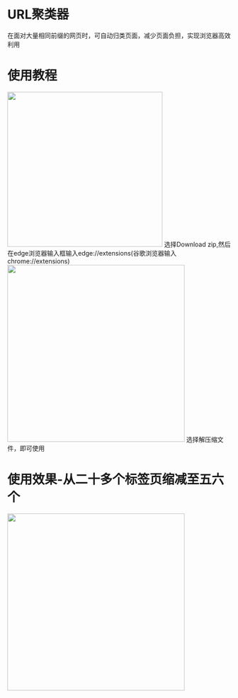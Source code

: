 # URL聚类器
在面对大量相同前缀的网页时，可自动归类页面，减少页面负担，实现浏览器高效利用
# 使用教程
<img src="https://github.com/user-attachments/assets/861d4413-a309-4197-a187-257eb0096c52" width="350px">
选择Download zip,然后在edge浏览器输入框输入edge://extensions(谷歌浏览器输入chrome://extensions)
<img src="https://github.com/user-attachments/assets/c98be621-b299-4eb6-af6b-112b57368267" width="400px">
选择解压缩文件，即可使用

# 使用效果-从二十多个标签页缩减至五六个
<img src="https://github.com/user-attachments/assets/bbfbb4fc-577b-4901-b46f-bdacd45f258c" width="400px">
